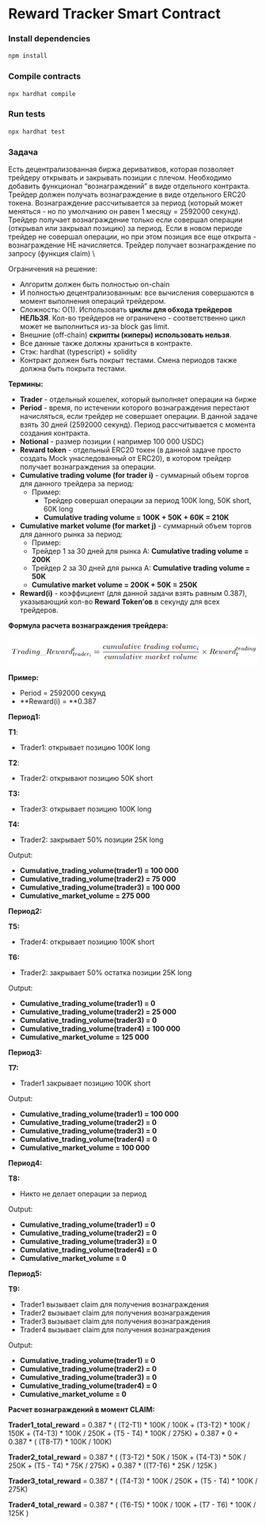 # Reward Tracker Smart Contract

### Install dependencies
```sh
npm install
```

### Compile contracts
```sh
npx hardhat compile
```

### Run tests
```sh
npx hardhat test
```

### Задача

Есть децентрализованная биржа деривативов, которая позволяет трейдеру открывать и закрывать позиции с плечом. Необходимо добавить функционал “вознаграждений” в виде отдельного контракта. Трейдер должен получать вознаграждение в виде отдельного ERC20 токена. Вознаграждение рассчитывается за период (который может меняться - но по умолчанию он равен 1 месяцу = 2592000 секунд). Трейдер получает вознаграждение только если совершал операции (открывал или закрывал позицию) за период. Если в новом периоде трейдер не совершал операции, но при этом позиция все еще открыта - вознаграждение НЕ начисляется. Трейдер получает вознаграждение по запросу (функция claim) \


Ограничения на решение:

* Алгоритм должен быть полностью on-chain
* И полностью децентрализованным: все вычисления совершаются в момент выполнения операций трейдером.
* Сложность: O(1). Использовать **циклы для обхода трейдеров НЕЛЬЗЯ**. Кол-во трейдеров не ограничено - соответственно цикл может не выполниться из-за block gas limit.
* Внешние (off-chain) **скрипты (киперы) использовать нельзя**.
* Все данные также должны храниться в контракте.
* Стэк: hardhat (typescript) + solidity
* Контракт должен быть покрыт тестами. Смена периодов также должна быть покрыта тестами.

**Термины:**



* **Trader** - отдельный кошелек, который выполняет операции на бирже
* **Period** - время, по истечении которого вознаграждения перестают начисляться, если трейдер не совершает операции. В данной задаче взять 30 дней (2592000 секунд). Период рассчитывается с момента создания контракта.
* **Notional** - размер позиции ( например 100 000 USDC)
* **Reward token** - отдельный ERC20 токен (в данной задаче просто создать Mock унаследованный от ERC20), в котором трейдер получает вознаграждения за операции.
* **Cumulative trading volume (for trader i)** - суммарный объем торгов для данного трейдера за период:
    * Пример:
        * Трейдер совершал операции за период 100K long, 50K short, 60K long
        * **Cumulative trading volume = 100K + 50K + 60K = 210K**
* **Cumulative market volume (for market j)** - суммарный объем торгов для данного рынка за период:
    * Пример:
    * Трейдер 1 за 30 дней для рынка A: **Cumulative trading volume = 200K**
    * Трейдер 2 за 30 дней для рынка A: **Cumulative trading volume = 50K**
    * **Cumulative market volume = 200K + 50K = 250K**
* **Reward(i)** - коэффициент (для данной задачи взять равным 0.387), указывающий кол-во **Reward Token’ов** в секунду для всех трейдеров.

**Формула расчета вознаграждения трейдера:**

![alt_text](images/image1.png "image_tooltip")


**Пример:**



* Period = 2592000 секунд
* **Reward(i) = **0.387

**Период1:**

**T1**:



* Trader1: открывает позицию 100K long

**T2**:



* Trader2: открывают позицию 50K short

**T3:**



* Trader3: открывает позицию 100K long

**T4:**



* Trader2: закрывает 50% позиции 25K long

Output:



* **Cumulative_trading_volume(trader1) = 100 000**
* **Cumulative_trading_volume(trader2) = 75 000**
* **Cumulative_trading_volume(trader3) = 100 000**
* **Cumulative_market_volume = 275 000**

**Период2:**

**T5:**



* Trader4: открывает позицию 100K short

**T6:**



* Trader2: закрывает 50% остатка позиции 25K long

Output:



* **Cumulative_trading_volume(trader1) = 0**
* **Cumulative_trading_volume(trader2) = 25 000**
* **Cumulative_trading_volume(trader3) = 0**
* **Cumulative_trading_volume(trader4) = 100 000**
* **Cumulative_market_volume = 125 000**

**Период3:**

**T7:**



* Trader1 закрывает позицию 100K short

Output:



* **Cumulative_trading_volume(trader1) = 100 000**
* **Cumulative_trading_volume(trader2) = 0**
* **Cumulative_trading_volume(trader3) = 0**
* **Cumulative_trading_volume(trader4) = 0**
* **Cumulative_market_volume = 100 000**

**Период4:**

**T8:**



* Никто не делает операции за период

Output:



* **Cumulative_trading_volume(trader1) = 0**
* **Cumulative_trading_volume(trader2) = 0**
* **Cumulative_trading_volume(trader3) = 0**
* **Cumulative_trading_volume(trader4) = 0**
* **Cumulative_market_volume = 0**

**Период5:**

**T9:**



* Trader1  вызывает claim для получения вознаграждения
* Trader2  вызывает claim для получения вознаграждения
* Trader3  вызывает claim для получения вознаграждения
* Trader4  вызывает claim для получения вознаграждения

Output:



* **Cumulative_trading_volume(trader1) = 0**
* **Cumulative_trading_volume(trader2) = 0**
* **Cumulative_trading_volume(trader3) = 0**
* **Cumulative_trading_volume(trader4) = 0**
* **Cumulative_market_volume = 0**

**Расчет вознаграждений в момент CLAIM:**

**Trader1_total_reward** = 0.387 * ( (T2-T1) * 100K / 100K + (T3-T2) * 100K / 150K + (T4-T3) * 100K / 250K + (T5 - T4) * 100K / 275K) + 0.387 * 0 + 0.387 * ( (T8-T7) * 100K / 100K)

**Trader2_total_reward** = 0.387 * ( (T3-T2) * 50K / 150K + (T4-T3) * 50K / 250K + (T5 - T4) * 75K / 275K) + 0.387 * ((T7-T6) * 25K / 125K )

**Trader3_total_reward** = 0.387 * ( (T4-T3) * 100K / 250K + (T5 - T4) * 100K / 275K)

**Trader4_total_reward** = 0.387 * ( (T6-T5) * 100K / 100K + (T7 - T6) * 100K / 125K )
